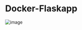 # Docker-Flaskapp

![image](https://user-images.githubusercontent.com/54842807/209692184-ad2e92b8-cd48-41ea-9c10-f2e2fc19b907.png)
